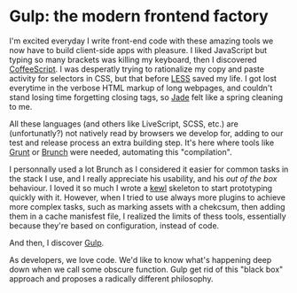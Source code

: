# Gulp: the modern frontend factory

I'm excited everyday I write front-end code with these amazing tools we now have to build client-side apps with pleasure. 
I liked JavaScript but typing so many brackets was killing my keyboard, then I discovered [CoffeeScript](http://coffeescript.org). 
I was desperatly trying to rationalize my copy and paste activity for selectors in CSS, but that before [LESS](http://lesscss.org) saved my life. 
I got lost everytime in the verbose HTML markup of long webpages, and couldn't stand losing time forgetting closing tags, so [Jade](http://jade-lang.com) felt like a spring cleaning to me. 

All these languages (and others like LiveScript, SCSS, etc.) are (unfortunatly?) not natively read by browsers we develop for, adding to our test and release process an extra building step.
It's here where tools like [Grunt](http://gruntjs.com) or [Brunch](brunch.io) were needed, automating this "compilation".

I personnally used a lot Brunch as I considered it easier for common tasks in the stack I use, and I really appreciate his usability, and his *out of the box* behaviour.
I loved it so much I wrote a [kewl](http://david.nowinsky.net/kewl) skeleton to start prototyping quickly with it.
However, when I tried to use always more plugins to achieve more complex tasks, such as marking assets with a chekcsum, then adding them in a cache manisfest file, I realized the limits of thess tools, essentially because they're based on configuration, instead of code.

And then, I discover [Gulp](http://gulpjs.com).

As developers, we love code. We'd like to know what's happening deep down when we call some obscure function.
Gulp get rid of this "black box" approach and proposes a radically different philosophy.
